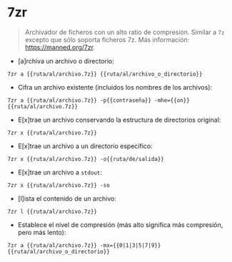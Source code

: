 # 7zr

> Archivador de ficheros con un alto ratio de compresión.
> Similar a `7z` excepto que sólo soporta ficheros 7z.
> Más información: <https://manned.org/7zr>.

- [a]rchiva un archivo o directorio:

`7zr a {{ruta/al/archivo.7z}} {{ruta/al/archivo_o_directorio}}`

- Cifra un archivo existente (incluidos los nombres de los archivos):

`7zr a {{ruta/al/archivo.7z}} -p{{contraseña}} -mhe={{on}} {{ruta/al/archivo.7z}}`

- E[x]trae un archivo conservando la estructura de directorios original:

`7zr x {{ruta/al/archivo.7z}}`

- E[x]trae un archivo a un directorio específico:

`7zr x {{ruta/al/archivo.7z}} -o{{ruta/de/salida}}`

- E[x]trae un archivo a `stdout`:

`7zr x {{ruta/al/archivo.7z}} -so`

- [l]ista el contenido de un archivo:

`7zr l {{ruta/al/archivo.7z}}`

- Establece el nivel de compresión (más alto significa más compresión, pero más lento):

`7zr a {{ruta/al/archivo.7z}} -mx={{0|1|3|5|7|9}} {{ruta/al/archivo_o_directorio}}`
